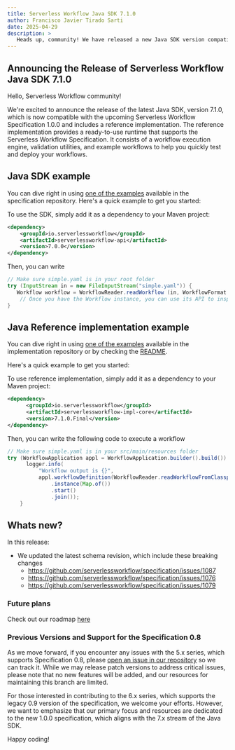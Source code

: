 ```yaml
---
title: Serverless Workflow Java SDK 7.1.0
author: Francisco Javier Tirado Sarti
date: 2025-04-29
description: >
   Heads up, community! We have released a new Java SDK version compatible with Specification 1.0.0.
---
```


## Announcing the Release of Serverless Workflow Java SDK 7.1.0

Hello, Serverless Workflow community!

We're excited to announce the release of the latest Java SDK, version 7.1.0, which is now compatible with the upcoming Serverless Workflow Specification 1.0.0 and includes a reference implementation. The reference implementation provides a ready-to-use runtime that supports the Serverless Workflow Specification. It consists of a workflow execution engine, validation utilities, and example workflows to help you quickly test and deploy your workflows. 


## Java SDK example

You can dive right in using [one of the examples](https://github.com/serverlessworkflow/specification/tree/main/examples) available in the specification repository. Here's a quick example to get you started:

To use the SDK, simply add it as a dependency to your Maven project:


```xml
<dependency>
    <groupId>io.serverlessworkflow</groupId>
    <artifactId>serverlessworkflow-api</artifactId>
    <version>7.0.0</version>
</dependency>
```

Then, you can write 

```java
// Make sure simple.yaml is in your root folder
try (InputStream in = new FileInputStream("simple.yaml")) {
   Workflow workflow = WorkflowReader.readWorkflow (in, WorkflowFormat.YAML);
    // Once you have the Workflow instance, you can use its API to inspect it
}
```

## Java Reference implementation example 

You can dive right in using [one of the examples](https://github.com/serverlessworkflow/sdk-java/tree/main/examples) available in the implementation repository or by checking the [README](https://github.com/serverlessworkflow/sdk-java/tree/main/impl). 

Here's a quick example to get you started:

To use reference implementation, simply add it as a dependency to your Maven project:

```xml
<dependency>
      <groupId>io.serverlessworkflow</groupId>
      <artifactId>serverlessworkflow-impl-core</artifactId>
      <version>7.1.0.Final</version>
</dependency>
```

Then, you can write the following code to execute a workflow

``` java 
// Make sure simple.yaml is in your src/main/resources folder
try (WorkflowApplication appl = WorkflowApplication.builder().build()) {
      logger.info(
          "Workflow output is {}",
          appl.workflowDefinition(WorkflowReader.readWorkflowFromClasspath("simple.yaml"))
              .instance(Map.of())
              .start()
              .join());
    }
```

## Whats new?

In this release:

- We updated the latest schema revision, which include these breaking changes
  - https://github.com/serverlessworkflow/specification/issues/1087
  - https://github.com/serverlessworkflow/specification/issues/1076
  - https://github.com/serverlessworkflow/specification/issues/1079


### Future plans 

Check out our roadmap [here](https://github.com/serverlessworkflow/sdk-java/milestone/2)

### Previous Versions and Support for the Specification 0.8

As we move forward, if you encounter any issues with the 5.x series, which supports Specification 0.8, please [open an issue in our repository](https://github.com/serverlessworkflow/sdk-java/issues) so we can track it. While we may release patch versions to address critical issues, please note that no new features will be added, and our resources for maintaining this branch are limited.

For those interested in contributing to the 6.x series, which supports the legacy 0.9 version of the specification, we welcome your efforts. However, we want to emphasize that our primary focus and resources are dedicated to the new 1.0.0 specification, which aligns with the 7.x stream of the Java SDK.

Happy coding!

